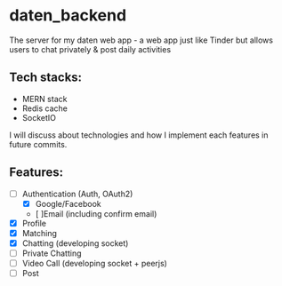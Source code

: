 # daten_backend
The server for my daten web app - a web app just like Tinder but allows users to chat privately & post daily activities

## Tech stacks: 
- MERN stack
- Redis cache
- SocketIO

I will discuss about technologies and how I implement each features in future commits.

## Features:
- [ ] Authentication (Auth, OAuth2)
    - [x] Google/Facebook
    - [ ]Email (including confirm email)
- [x] Profile
- [x] Matching
- [x] Chatting (developing socket)
- [ ] Private Chatting
- [ ] Video Call (developing socket + peerjs)
- [ ] Post
